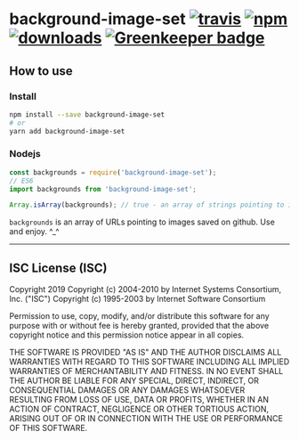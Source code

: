 # background-image-set [![travis][travis-image]][travis-url] [![npm][npm-image]][npm-url] [![downloads][downloads-image]][downloads-url] [![Greenkeeper badge](https://badges.greenkeeper.io/Kamicast/background-image-set.svg)](https://greenkeeper.io/)

[travis-image]: https://travis-ci.org/Kamicast/background-image-set.svg?branch=master
[travis-url]: https://travis-ci.org/Kamicast/background-image-set
[npm-image]: https://img.shields.io/npm/v/oconnorct1/background-image-set.svg
[npm-url]: https://npmjs.org/package/oconnorct1/background-image-set
[downloads-image]: https://img.shields.io/npm/dm/oconnorct1/background-image-set.svg
[downloads-url]: https://npmjs.org/package/oconnorct1/background-image-set

## How to use

### Install
```sh
npm install --save background-image-set
# or
yarn add background-image-set
```

### Nodejs
```js
const backgrounds = require('background-image-set');
// ES6
import backgrounds from 'background-image-set';

Array.isArray(backgrounds); // true - an array of strings pointing to images
```

`backgrounds` is an array of URLs pointing to images saved on github. Use and enjoy. ^_^

---

## ISC License (ISC)

Copyright 2019 <CraigglesO>
Copyright (c) 2004-2010 by Internet Systems Consortium, Inc. ("ISC")
Copyright (c) 1995-2003 by Internet Software Consortium


Permission to use, copy, modify, and/or distribute this software for any purpose with or without fee is hereby granted, provided that the above copyright notice and this permission notice appear in all copies.

THE SOFTWARE IS PROVIDED "AS IS" AND THE AUTHOR DISCLAIMS ALL WARRANTIES WITH REGARD TO THIS SOFTWARE INCLUDING ALL IMPLIED WARRANTIES OF MERCHANTABILITY AND FITNESS. IN NO EVENT SHALL THE AUTHOR BE LIABLE FOR ANY SPECIAL, DIRECT, INDIRECT, OR CONSEQUENTIAL DAMAGES OR ANY DAMAGES WHATSOEVER RESULTING FROM LOSS OF USE, DATA OR PROFITS, WHETHER IN AN ACTION OF CONTRACT, NEGLIGENCE OR OTHER TORTIOUS ACTION, ARISING OUT OF OR IN CONNECTION WITH THE USE OR PERFORMANCE OF THIS SOFTWARE.

